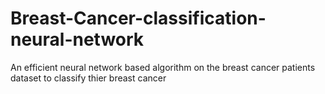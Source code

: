 # Breast-Cancer-classification-neural-network
An efficient neural network based algorithm on the breast cancer patients dataset to classify thier breast cancer
